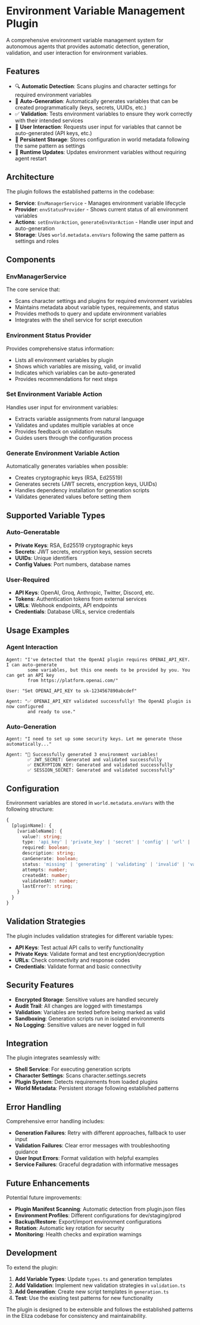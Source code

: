 # Environment Variable Management Plugin

A comprehensive environment variable management system for autonomous agents
that provides automatic detection, generation, validation, and user interaction
for environment variables.

## Features

- 🔍 **Automatic Detection**: Scans plugins and character settings for required
  environment variables
- 🤖 **Auto-Generation**: Automatically generates variables that can be created
  programmatically (keys, secrets, UUIDs, etc.)
- ✅ **Validation**: Tests environment variables to ensure they work correctly
  with their intended services
- 👤 **User Interaction**: Requests user input for variables that cannot be
  auto-generated (API keys, etc.)
- 💾 **Persistent Storage**: Stores configuration in world metadata following
  the same pattern as settings
- 🔄 **Runtime Updates**: Updates environment variables without requiring agent
  restart

## Architecture

The plugin follows the established patterns in the codebase:

- **Service**: `EnvManagerService` - Manages environment variable lifecycle
- **Provider**: `envStatusProvider` - Shows current status of all environment
  variables
- **Actions**: `setEnvVarAction`, `generateEnvVarAction` - Handle user input and
  auto-generation
- **Storage**: Uses `world.metadata.envVars` following the same pattern as
  settings and roles

## Components

### EnvManagerService

The core service that:

- Scans character settings and plugins for required environment variables
- Maintains metadata about variable types, requirements, and status
- Provides methods to query and update environment variables
- Integrates with the shell service for script execution

### Environment Status Provider

Provides comprehensive status information:

- Lists all environment variables by plugin
- Shows which variables are missing, valid, or invalid
- Indicates which variables can be auto-generated
- Provides recommendations for next steps

### Set Environment Variable Action

Handles user input for environment variables:

- Extracts variable assignments from natural language
- Validates and updates multiple variables at once
- Provides feedback on validation results
- Guides users through the configuration process

### Generate Environment Variable Action

Automatically generates variables when possible:

- Creates cryptographic keys (RSA, Ed25519)
- Generates secrets (JWT secrets, encryption keys, UUIDs)
- Handles dependency installation for generation scripts
- Validates generated values before setting them

## Supported Variable Types

### Auto-Generatable

- **Private Keys**: RSA, Ed25519 cryptographic keys
- **Secrets**: JWT secrets, encryption keys, session secrets
- **UUIDs**: Unique identifiers
- **Config Values**: Port numbers, database names

### User-Required

- **API Keys**: OpenAI, Groq, Anthropic, Twitter, Discord, etc.
- **Tokens**: Authentication tokens from external services
- **URLs**: Webhook endpoints, API endpoints
- **Credentials**: Database URLs, service credentials

## Usage Examples

### Agent Interaction

```
Agent: "I've detected that the OpenAI plugin requires OPENAI_API_KEY. I can auto-generate
        some variables, but this one needs to be provided by you. You can get an API key
        from https://platform.openai.com/"

User: "Set OPENAI_API_KEY to sk-1234567890abcdef"

Agent: "✅ OPENAI_API_KEY validated successfully! The OpenAI plugin is now configured
        and ready to use."
```

### Auto-Generation

```
Agent: "I need to set up some security keys. Let me generate those automatically..."

Agent: "🎉 Successfully generated 3 environment variables!
        ✅ JWT_SECRET: Generated and validated successfully
        ✅ ENCRYPTION_KEY: Generated and validated successfully
        ✅ SESSION_SECRET: Generated and validated successfully"
```

## Configuration

Environment variables are stored in `world.metadata.envVars` with the following
structure:

```typescript
{
  [pluginName]: {
    [variableName]: {
      value?: string;
      type: 'api_key' | 'private_key' | 'secret' | 'config' | 'url' | 'credential';
      required: boolean;
      description: string;
      canGenerate: boolean;
      status: 'missing' | 'generating' | 'validating' | 'invalid' | 'valid';
      attempts: number;
      createdAt: number;
      validatedAt?: number;
      lastError?: string;
    }
  }
}
```

## Validation Strategies

The plugin includes validation strategies for different variable types:

- **API Keys**: Test actual API calls to verify functionality
- **Private Keys**: Validate format and test encryption/decryption
- **URLs**: Check connectivity and response codes
- **Credentials**: Validate format and basic connectivity

## Security Features

- **Encrypted Storage**: Sensitive values are handled securely
- **Audit Trail**: All changes are logged with timestamps
- **Validation**: Variables are tested before being marked as valid
- **Sandboxing**: Generation scripts run in isolated environments
- **No Logging**: Sensitive values are never logged in full

## Integration

The plugin integrates seamlessly with:

- **Shell Service**: For executing generation scripts
- **Character Settings**: Scans character.settings.secrets
- **Plugin System**: Detects requirements from loaded plugins
- **World Metadata**: Persistent storage following established patterns

## Error Handling

Comprehensive error handling includes:

- **Generation Failures**: Retry with different approaches, fallback to user
  input
- **Validation Failures**: Clear error messages with troubleshooting guidance
- **User Input Errors**: Format validation with helpful examples
- **Service Failures**: Graceful degradation with informative messages

## Future Enhancements

Potential future improvements:

- **Plugin Manifest Scanning**: Automatic detection from plugin.json files
- **Environment Profiles**: Different configurations for dev/staging/prod
- **Backup/Restore**: Export/import environment configurations
- **Rotation**: Automatic key rotation for security
- **Monitoring**: Health checks and expiration warnings

## Development

To extend the plugin:

1. **Add Variable Types**: Update `types.ts` and generation templates
2. **Add Validation**: Implement new validation strategies in `validation.ts`
3. **Add Generation**: Create new script templates in `generation.ts`
4. **Test**: Use the existing test patterns for new functionality

The plugin is designed to be extensible and follows the established patterns in
the Eliza codebase for consistency and maintainability.
